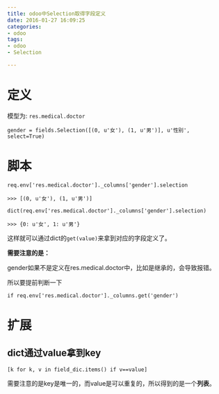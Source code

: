 ```yaml
---
title: odoo中Selection取得字段定义
date: 2016-01-27 16:09:25
categories:
- odoo
tags:
- odoo
- Selection

---
```

# 定义  
模型为:  `res.medical.doctor`

	gender = fields.Selection([(0, u'女'), (1, u'男')], u'性别',  select=True)
	
# 脚本
	req.env['res.medical.doctor']._columns['gender'].selection
	  
`>>> [(0, u'女'), (1, u'男')]`
  

	dict(req.env['res.medical.doctor']._columns['gender'].selection)  
  
`>>> {0: u'女', 1: u'男'}`

这样就可以通过dict的`get(value)`来拿到对应的字段定义了。

**需要注意的是：**  

gender如果不是定义在res.medical.doctor中，比如是继承的，会导致报错。  

所以要提前判断一下  

	if req.env['res.medical.doctor']._columns.get('gender')


# 扩展

## dict通过value拿到key  


	[k for k, v in field_dic.items() if v==value]
	  
需要注意的是key是唯一的，而value是可以重复的，所以得到的是一个**列表**。